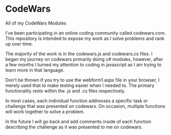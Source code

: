 # CodeWars
All of my CodeWars Modules

I've been participating in an online coding community called codewars.com. This repository is intended to expose my work as I solve problems and rank up over time.

The majority of the work is in the codewars.js and codewars.cs files. I began my journey on codewars primarily doing c# modules, however, after a few months I turned my attention to coding in javascript as I am trying to learn more in that language. 

Don't be thrown if you try to use the webform1.aspx file in your browser, I merely used that to make testing easier when I needed to. The primary functionality rests within the .js and .cs files respectively. 

In most cases, each individual function addresses a specific task or challenge that was presented on codewars. On occasion, multiple functions will work together to solve a problem. 

In the future I will go back and add comments inside of each function describing the challenge as it was presented to me on codewars. 
